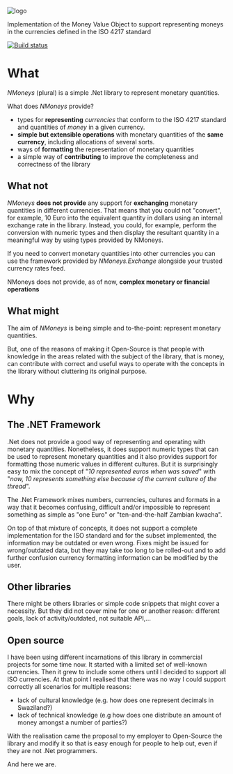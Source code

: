 ![logo](https://raw.githubusercontent.com/dgg/nmoneys/wiki/NMoneys_long.png)

Implementation of the Money Value Object to support representing moneys in the currencies defined in the ISO 4217 standard

[![Build status](https://ci.appveyor.com/api/projects/status/n8378j7abyui3hwb?svg=true)](https://ci.appveyor.com/project/dgg/nmoneys)

# What

_NMoneys_ (plural) is a simple .Net library to represent monetary quantities.

What does _NMoneys_ provide?
 * types for __representing__ _currencies_ that conform to the ISO 4217 standard and quantities of _money_ in a given currency.
 * __simple but extensible operations__ with monetary quantities of the __same currency__, including allocations of several sorts.
 * ways of __formatting__ the representation of monetary quantities
 * a simple way of __contributing__ to improve the completeness and correctness of the library

## What not
_NMoneys_ __does not provide__ any support for __exchanging__ monetary quantities in different currencies.
That means that you could not "convert", for example, 10 Euro into the equivalent quantity in dollars using an internal exchange rate in the library.
Instead, you could, for example, perform the conversion with numeric types and then display the resultant quantity in a meaningful way by using types provided by NMoneys.

If you need to convert monetary quantities into other currencies you can use the framework provided by _NMoneys.Exchange_ alongside your trusted currency rates feed.

NMoneys does not provide, as of now, __complex monetary or financial operations__

## What might
The aim of _NMoneys_ is being simple and to-the-point: represent monetary quantities.

But, one of the reasons of making it Open-Source is that people with knowledge in the areas related with the subject of the library, that is money, can contribute with correct and useful ways to operate with the concepts in the library without cluttering its original purpose.

# Why

## The .NET Framework
.Net does not provide a good way of representing and operating with monetary quantities.
Nonetheless, it does support numeric types that can be used to represent monetary quantities and it also provides support for formatting those numeric values in different cultures. But it is surprisingly easy to mix the concept of "_10 represented euros when was saved_" with "_now, 10 represents something else because of the current culture of the thread_".

The .Net Framework mixes numbers, currencies, cultures and formats in a way that it becomes confusing, difficult and/or impossible to represent something as simple as "one Euro" or "ten-and-the-half Zambian kwacha".

On top of that mixture of concepts, it does not support a complete implementation for the ISO standard and for the subset implemented, the information may be outdated or even wrong. Fixes might be issued for wrong/outdated data, but they may take too long to be rolled-out and to add further confusion currency formatting information can be modified by the user.

## Other libraries
There might be others libraries or simple code snippets that might cover a necessity.
But they did not cover mine for one or another reason: different goals, lack of activity/outdated, not suitable API,...

## Open source
I have been using different incarnations of this library in commercial projects for some time now. It started with a limited set of well-known currencies. Then it grew to include some others until I decided to support all ISO currencies.
At that point I realised that there was no way I could support correctly all scenarios for multiple reasons:
 * lack of cultural knowledge (e.g. how does one represent decimals in Swaziland?)
 * lack of technical knowledge (e.g how does one distribute an amount of money amongst a number of parties?)

With the realisation came the proposal to my employer to Open-Source the library and modify it so that is easy enough for people to help out, even if they are not .Net programmers.

And here we are.

